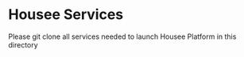 # Housee Services

Please git clone all services needed to launch Housee Platform in this directory
